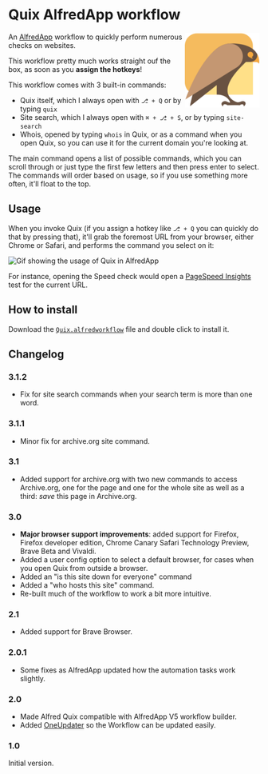 # Quix AlfredApp workflow

<img src="icon.png" alt="Quix logo" align="right" width="150" height="150">

An [AlfredApp](https://www.alfredapp.com/) workflow to quickly perform numerous checks on websites.

This workflow pretty much works straight ouf the box, as soon as you **assign the hotkeys**!

This workflow comes with 3 built-in commands:

- Quix itself, which I always open with `⎇ + Q` or by typing `quix`
- Site search, which I always open with `⌘ + ⎇ + S`, or by typing `site-search`
- Whois, opened by typing `whois` in Quix, or as a command when you open Quix, so you can use it for the current domain you're looking at.

The main command opens a list of possible commands, which you can scroll through or just type the first few letters and then press enter to select. The commands will order based on usage, so if you use something more often, it'll float to the top.

## Usage

When you invoke Quix (if you assign a hotkey like `⎇ + Q` you can quickly do that by pressing that), it'll grab the foremost URL from your browser, either Chrome or Safari, and performs the command you select on it:

<img src="alfred-quix.gif" alt="Gif showing the usage of Quix in AlfredApp" width="400">

For instance, opening the Speed check would open a [PageSpeed Insights](https://pagespeed.web.dev/) test for the current URL.

## How to install

Download the [`Quix.alfredworkflow`](https://github.com/jdevalk/alfred-quix/raw/main/Quix.alfredworkflow) file and double click to install it.

## Changelog

### 3.1.2

* Fix for site search commands when your search term is more than one word.

### 3.1.1

* Minor fix for archive.org site command.

### 3.1

* Added support for archive.org with two new commands to access Archive.org, one for the page and one for the whole site as well as a third: _save_ this page in Archive.org.

### 3.0

* **Major browser support improvements**: added support for Firefox, Firefox developer edition, Chrome Canary Safari Technology Preview, Brave Beta and Vivaldi.
* Added a user config option to select a default browser, for cases when you open Quix from outside a browser.
* Added an "is this site down for everyone" command
* Added a "who hosts this site" command.
* Re-built much of the workflow to work a bit more intuitive.

### 2.1

* Added support for Brave Browser.

### 2.0.1

* Some fixes as AlfredApp updated how the automation tasks work slightly.

### 2.0

* Made Alfred Quix compatible with AlfredApp V5 workflow builder.
* Added [OneUpdater](https://www.alfredforum.com/topic/9224-oneupdater-%E2%80%94-update-workflows-with-a-single-node/) so the Workflow can be updated easily.

### 1.0

Initial version.
